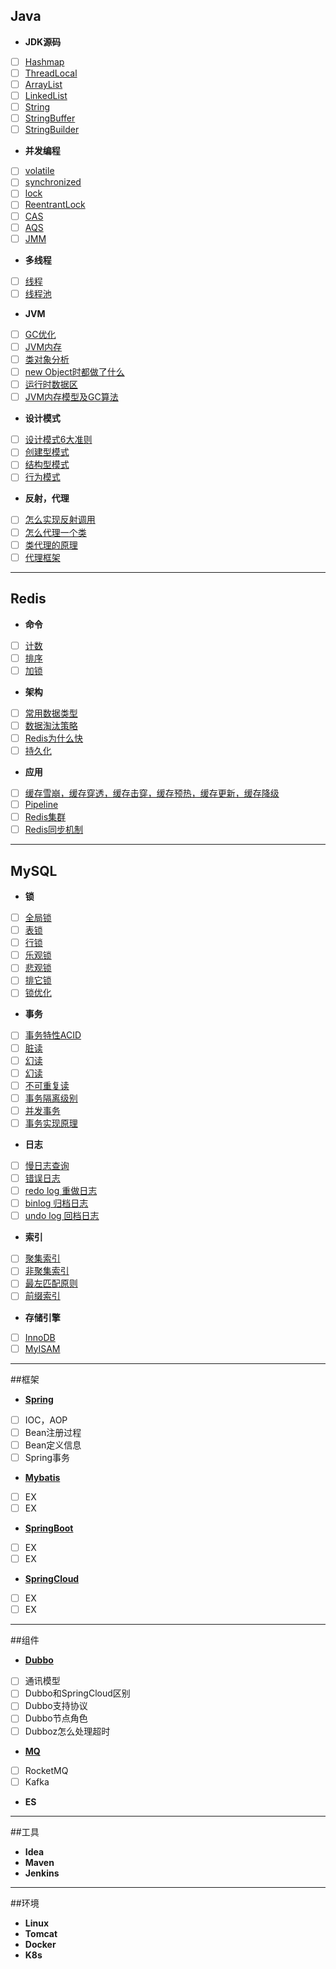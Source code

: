 ## Java
+ **JDK源码**   
- [ ] [Hashmap](https://github.com/NPFDamon/Study/blob/main/src/main/resources/jdk/Map.md)   
- [ ] [ThreadLocal](https://github.com/NPFDamon/Study/blob/main/src/main/resources/jdk/ThreadLocal.md)   
- [ ] [ArrayList](https://github.com/NPFDamon/Study/blob/main/src/main/resources/jdk/List.md)   
- [ ] [LinkedList](https://github.com/NPFDamon/Study/blob/main/src/main/resources/jdk/List.md)   
- [ ] [String](https://github.com/NPFDamon/Study/blob/main/src/main/resources/jdk/String.md)   
- [ ] [StringBuffer](https://github.com/NPFDamon/Study/blob/main/src/main/resources/jdk/String.md)   
- [ ] [StringBuilder](https://github.com/NPFDamon/Study/blob/main/src/main/resources/jdk/String.md)   
+ **并发编程**   
- [ ] [volatile]()
- [ ] [synchronized]()
- [ ] [lock]()
- [ ] [ReentrantLock]()
- [ ] [CAS]()
- [ ] [AQS]()
- [ ] [JMM]()
+ **多线程**   
- [ ] [线程]()
- [ ] [线程池]()
+ **JVM**   
- [ ] [GC优化]()
- [ ] [JVM内存]()
- [ ] [类对象分析]()
- [ ] [new Object时都做了什么]()
- [ ] [运行时数据区]()
- [ ] [JVM内存模型及GC算法]()
+ **设计模式**   
- [ ] [设计模式6大准则]()
- [ ] [创建型模式]()
- [ ] [结构型模式]()
- [ ] [行为模式]()
+ **反射，代理**
- [ ] [怎么实现反射调用]()
- [ ] [怎么代理一个类]()
- [ ] [类代理的原理]()
- [ ] [代理框架]()
---
## Redis
+ **命令**   
- [ ] [计数]()
- [ ] [排序]()
- [ ] [加锁]()
+ **架构**  
- [ ] [常用数据类型]()
- [ ] [数据淘汰策略]()
- [ ] [Redis为什么快]()
- [ ] [持久化]()
+ **应用**   
- [ ] [缓存雪崩，缓存穿透，缓存击穿，缓存预热，缓存更新，缓存降级]()
- [ ] [Pipeline]()
- [ ] [Redis集群]()
- [ ] [Redis同步机制]()

---
## MySQL

+ **锁**    
- [ ] [全局锁]()   
- [ ] [表锁]()   
- [ ] [行锁]()   
- [ ] [乐观锁]() 
- [ ] [悲观锁]() 
- [ ] [排它锁]() 
- [ ] [锁优化]()  
+ **事务**   
- [ ] [事务特性ACID]()   
- [ ] [脏读]()   
- [ ] [幻读]()   
- [ ] [幻读]()   
- [ ] [不可重复读]()   
- [ ] [事务隔离级别]()   
- [ ] [并发事务]()  
- [ ] [事务实现原理]()    
+ **日志**   
- [ ] [慢日志查询]()   
- [ ] [错误日志]()   
- [ ] [redo log 重做日志]()
- [ ] [binlog 归档日志]()   
- [ ] [undo log 回档日志]()   
+ **索引**   
- [ ] [聚集索引]()   
- [ ] [非聚集索引]()   
- [ ] [最左匹配原则]()   
- [ ] [前缀索引]()   
+ **存储引擎**   
- [ ] [InnoDB]()   
- [ ] [MyISAM]()   
---
##框架
+ [**Spring**]()  
- [ ] IOC，AOP
- [ ] Bean注册过程   
- [ ] Bean定义信息   
- [ ] Spring事务       
+ [**Mybatis**]()  
- [ ] EX
- [ ] EX 
+ [**SpringBoot**]()   
- [ ] EX
- [ ] EX
+ [**SpringCloud**]()   
- [ ] EX
- [ ] EX
---
##组件
+ [**Dubbo**]()
- [ ] 通讯模型
- [ ] Dubbo和SpringCloud区别
- [ ] Dubbo支持协议
- [ ] Dubbo节点角色
- [ ] Dubboz怎么处理超时
+ [**MQ**]()
- [ ] RocketMQ
- [ ] Kafka
+ **ES**
---
##工具
+ **Idea**
+ **Maven**
+ **Jenkins**
---
##环境
+ **Linux** 
+ **Tomcat**
+ **Docker**
+ **K8s**